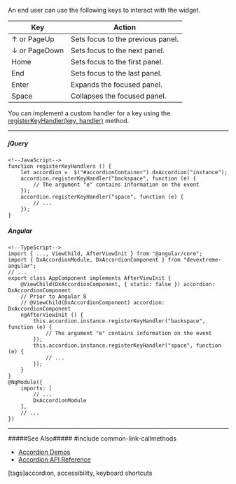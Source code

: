 An end user can use the following keys to interact with the widget.

<div class="simple-table">
  <table>
    <thead>
    <tr>
      <th>Key</th>
      <th>Action</th>
    </tr>
    </thead>
    <tbody>
    <tr>
      <td>&uarr; or PageUp</td>
      <td>Sets focus to the previous panel.</td>
    </tr>
    <tr>
      <td>&darr; or PageDown</td>
      <td>Sets focus to the next panel.</td>
    </tr>
    <tr>
      <td>Home</td>
      <td>Sets focus to the first panel.</td>
    </tr>
    <tr>
      <td>End</td>
      <td>Sets focus to the last panel.</td>
    </tr>
    <tr>
      <td>Enter</td>
      <td>Expands the focused panel.</td>
    </tr>
    <tr>
      <td>Space</td>
      <td>Collapses the focused panel.</td>
    </tr>
    </tbody>
  </table>
</div>

You can implement a custom handler for a key using the [registerKeyHandler(key, handler)](/api-reference/10%20UI%20Widgets/Widget/3%20Methods/registerKeyHandler(key_handler).md '/Documentation/ApiReference/UI_Widgets/dxAccordion/Methods/#registerKeyHandlerkey_handler') method.

---
##### jQuery

    <!--JavaScript-->
    function registerKeyHandlers () {
        let accordion =  $("#accordionContainer").dxAccordion("instance");
        accordion.registerKeyHandler("backspace", function (e) {
            // The argument "e" contains information on the event
        });
        accordion.registerKeyHandler("space", function (e) {
            // ...
        });
    }
    

##### Angular

    <!--TypeScript-->
    import { ..., ViewChild, AfterViewInit } from "@angular/core";
    import { DxAccordionModule, DxAccordionComponent } from "devextreme-angular";
    // ...
    export class AppComponent implements AfterViewInit {
        @ViewChild(DxAccordionComponent, { static: false }) accordion: DxAccordionComponent
        // Prior to Angular 8
        // @ViewChild(DxAccordionComponent) accordion: DxAccordionComponent
        ngAfterViewInit () {
            this.accordion.instance.registerKeyHandler("backspace", function (e) {
                // The argument "e" contains information on the event
            });
            this.accordion.instance.registerKeyHandler("space", function (e) {
                // ...
            });
        }
    }
    @NgModule({
        imports: [
            // ...
            DxAccordionModule
        ],
        // ...
    })

---

#####See Also#####
#include common-link-callmethods
- [Accordion Demos](https://js.devexpress.com/Demos/WidgetsGallery/#demo/navigation-accordion-overview)
- [Accordion API Reference](/api-reference/10%20UI%20Widgets/dxAccordion '/Documentation/ApiReference/UI_Widgets/dxAccordion/')

[tags]accordion, accessibility, keyboard shortcuts